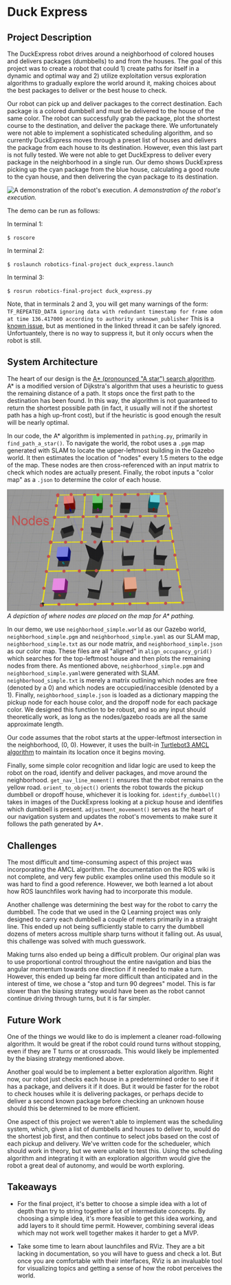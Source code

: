 # Duck Express
## Project Description
The DuckExpress robot drives around a neighborhood of colored houses and delivers packages (dumbbells) to and from the houses. The goal of this project was to create a robot that could 1) create paths for itself in a dynamic and optimal way and 2) utilize exploitation versus exploration algorithms to gradually explore the world around it, making choices about the best packages to deliver or the best house to check. 

Our robot can pick up and deliver packages to the correct destination. Each package is a colored dumbbell and must be delivered to the house of the same color. The robot can successfully grab the package, plot the shortest course to the destination, and deliver the package there. We unfortunately were not able to implement a sophisticated scheduling algorithm, and so currently DuckExpress moves through a preset list of houses and delivers the package from each house to its destination. However, even this last part is not fully tested. We were not able to get DuckExpress to deliver every package in the neighborhood in a single run. Our demo shows DuckExpress picking up the cyan package from the blue house, calculating a good route to the cyan house, and then delivering the cyan package to its destination. 

![A demonstration of the robot's execution.](demo.gif)
*A demonstration of the robot's execution.*

The demo can be run as follows:

In terminal 1:

`$ roscore`

In terminal 2:

`$ roslaunch robotics-final-project duck_express.launch`

In terminal 3:

`$ rosrun robotics-final-project duck_express.py`


Note, that in terminals 2 and 3, you will get many warnings of the form:
`TF_REPEATED_DATA ignoring data with redundant timestamp for frame odom at time 136.417000 according to authority unknown_publisher`
This is a [known issue](https://github.com/ros/geometry2/issues/467), but as mentioned in the linked thread it can be safely ignored. Unfortuantely, there is no way to suppress it, but it only occurs when the robot is still. 

## System Architecture
The heart of our design is the [A* (pronounced "A star") search algorithm](https://en.wikipedia.org/wiki/A*_search_algorithm). A* is a modified version of Dijkstra's algorithm that uses a heuristic to guess the remaining distance of a path. It stops once the first path to the destination has been found. In this way, the algorithm is not guaranteed to return the shortest possible path (in fact, it usually will not if the shortest path has a high up-front cost), but if the heuristic is good enough the result will be nearly optimal. 

In our code, the A* algorithm is implemented in `pathing.py`, primarily in `find_path_a_star()`. To navigate the world, the robot uses a `.pgm` map generated with SLAM to locate the upper-leftmost building in the Gazebo world. It then estimates the location of "nodes" every 1.5 meters to the edge of the map. These nodes are then cross-referenced with an input matrix to check which nodes are actually present. Finally, the robot inputs a "color map" as a `.json` to determine the color of each house. 

![A depiction of where nodes are placed on the map for A* pathing.](nodes.png)
*A depiction of where nodes are placed on the map for A\* pathing.*

In our demo, we use `neighborhood_simple.world` as our Gazebo world, `neighborhood_simple.pgm` and `neighborhood_simple.yaml` as our SLAM map, `neighborhood_simple.txt` as our node matrix, and `neighborhood_simple.json` as our color map. These files are all "aligned" in `align_occupancy_grid()` which searches for the top-leftmost house and then plots the remaining nodes from there. As mentioned above, `neighborhood_simple.pgm` and `neighborhood_simple.yaml`were generated with SLAM. `neighborhood_simple.txt` is merely a matrix outlining which nodes are free (denoted by a 0) and which nodes are occupied/inaccesible (denoted by a 1). Finally, `neighborhood_simple.json` is loaded as a dictionary mapping the pickup node for each house color, and the dropoff node for each package color. We designed this function to be robust, and so any input should theoretically work, as long as the nodes/gazebo roads are all the same approximate length. 

Our code assumes that the robot starts at the upper-leftmost intersection in the neighborhood, (0, 0). However, it uses the built-in [Turtlebot3 AMCL algorithm](http://wiki.ros.org/amcl) to maintain its location once it begins moving. 

Finally, some simple color recognition and lidar logic are used to keep the robot on the road, identify and deliver packages, and move around the neighborhood. `get_nav_line_moment()` ensures that the robot remains on the yellow road. `orient_to_object()` orients the robot towards the pickup dumbbell or dropoff house, whichever it is looking for. `identify_dumbbell()` takes in images of the DuckExpress looking at a pickup house and identifies which dumbbell is present. `adjustment_movement()` serves as the heart of our navigation system and updates the robot's movements to make sure it follows the path generated by A*. 

## Challenges
The most difficult and time-consuming aspect of this project was incorporating the AMCL algorithm. The documentation on the ROS wiki is not complete, and very few public examples online used this module so it was hard to find a good reference. However, we both learned a lot about how ROS launchfiles work having had to incorporate this module. 

Another challenge was determining the best way for the robot to carry the dumbbell. The code that we used in the Q Learning project was only designed to carry each dumbbell a couple of meters primarily in a straight line. This ended up not being sufficiently stable to carry the dumbbell dozens of meters across multiple sharp turns without it falling out. As usual, this challenge was solved with much guesswork. 

Making turns also ended up being a difficult problem. Our original plan was to use proportional control throughout the entire navigation and bias the angular momentum towards one direction if it needed to make a turn. However, this ended up being far more difficult than anticipated and in the interest of time, we chose a "stop and turn 90 degrees" model. This is far slower than the biasing strategy would have been as the robot cannot continue driving through turns, but it is far simpler. 

## Future Work

One of the things we would like to do is implement a cleaner road-following algorithm. It would be great if the robot could round turns without stopping, even if they are T turns or at crossroads. This would likely be implemented by the biasing strategy mentioned above. 

Another goal would be to implement a better exploration algorithm. Right now, our robot just checks each house in a predetermined order to see if it has a package, and delivers it if it does. But it would be faster for the robot to check houses while it is delivering packages, or perhaps decide to deliver a second known package before checking an unknown house should this be determined to be more efficient.

One aspect of this project we weren't able to implement was the scheduling system, which, given a list of dumbbells and houses to deliver to, would do the shortest job first, and then continue to select jobs based on the cost of each pickup and delivery. We've written code for the schedueler, which should work in theory, but we were unable to test this. Using the scheduling algorithm and integrating it with an exploration algorithm would give the robot a great deal of autonomy, and would be worth exploring.

## Takeaways

* For the final project, it's better to choose a simple idea with a lot of depth than try to string together a lot of intermediate concepts. By choosing a simple idea, it's more feasible to get this idea working, and add layers to it should time permit. However, combining several ideas which may not work well together makes it harder to get a MVP.

* Take some time to learn about launchfiles and RViz. They are a bit lacking in documentation, so you will have to guess and check a lot. But once you are comfortable with their interfaces, RViz is an invaluable tool for visualizing topics and getting a sense of how the robot perceives the world. 
